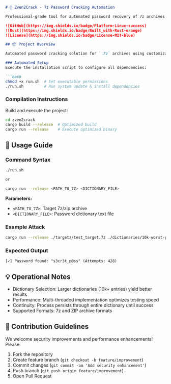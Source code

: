 ```markdown
# 🔐 Zven2Crack - 7z Password Cracking Automation

Professional-grade tool for automated password recovery of 7z archives using dictionary attacks. Built with Rust for maximum performance.

![GitHub](https://img.shields.io/badge/Platform-Linux-success)
![Rust](https://img.shields.io/badge/Built_with-Rust-orange)
![License](https://img.shields.io/badge/License-MIT-blue)

## 📦 Project Overview

Automated password cracking solution for `.7z` archives using customizable password dictionaries. Password lists are stored in the `dictionaries` directory.

### Automated Setup
Execute the installation script to configure all dependencies:

```bash
chmod +x run.sh  # Set executable permissions
./run.sh         # Run system update & install dependencies
```

### Compilation Instructions
Build and execute the project:

```bash
cd zven2crack
cargo build --release  # Optimized build
cargo run --release    # Execute optimized binary
```

## 🚀 Usage Guide

### Command Syntax
```bash
./run.sh

or

cargo run --release <PATH_TO_7Z> <DICTIONARY_FILE>
```

**Parameters:**
- `<PATH_TO_7Z>`: Target 7z/zip archive
- `<DICTIONARY_FILE>`: Password dictionary text file

### Example Attack
```bash
cargo run --release ./targetz/test_target.7z ./dictionaries/10k-worst-passwords.txt
```

### Expected Output
```
[✓] Password found: "s3cr3t_p@ss" (Attempts: 428)
```

## 💡 Operational Notes
- Dictionary Selection: Larger dictionaries (10k+ entries) yield better results
- Performance: Multi-threaded implementation optimizes testing speed
- Continuity: Process persists through entire dictionary until success
- Supported Formats: 7z and ZIP archive formats

## 🤝 Contribution Guidelines
We welcome security improvements and performance enhancements! Please:
1. Fork the repository
2. Create feature branch (`git checkout -b feature/improvement`)
3. Commit changes (`git commit -am 'Add security enhancement'`)
4. Push branch (`git push origin feature/improvement`)
5. Open Pull Request
